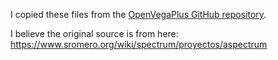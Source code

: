 I copied these files from the [OpenVegaPlus GitHub repository](https://github.com/alvaroalea/OpenVegaPlus).

I believe the original source is from here: https://www.sromero.org/wiki/spectrum/proyectos/aspectrum